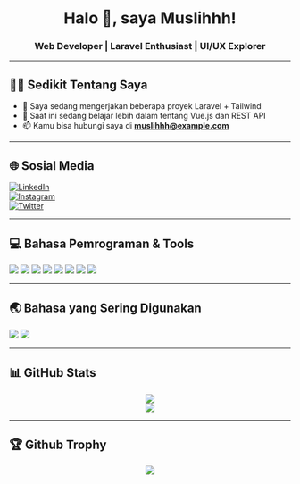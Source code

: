 <h1 align="center">Halo 👋, saya Muslihhh!</h1>
<h3 align="center">Web Developer | Laravel Enthusiast | UI/UX Explorer</h3>

---

## 🧑‍💻 Sedikit Tentang Saya
- 🔭 Saya sedang mengerjakan beberapa proyek Laravel + Tailwind
- 🌱 Saat ini sedang belajar lebih dalam tentang Vue.js dan REST API
- 📫 Kamu bisa hubungi saya di **muslihhh@example.com**

---

## 🌐 Sosial Media

[![LinkedIn](https://img.shields.io/badge/LinkedIn-0077B5?style=for-the-badge&logo=linkedin&logoColor=white)](https://linkedin.com/in/muslihhh)  
[![Instagram](https://img.shields.io/badge/Instagram-E4405F?style=for-the-badge&logo=instagram&logoColor=white)](https://instagram.com/muslihhh)  
[![Twitter](https://img.shields.io/badge/Twitter-1DA1F2?style=for-the-badge&logo=twitter&logoColor=white)](https://twitter.com/muslihhh)

---

## 💻 Bahasa Pemrograman & Tools

<p align="left">
  <img src="https://img.shields.io/badge/PHP-777BB4?style=for-the-badge&logo=php&logoColor=white" />
  <img src="https://img.shields.io/badge/Laravel-F55247?style=for-the-badge&logo=laravel&logoColor=white" />
  <img src="https://img.shields.io/badge/TailwindCSS-38B2AC?style=for-the-badge&logo=tailwind-css&logoColor=white" />
  <img src="https://img.shields.io/badge/JavaScript-F7DF1E?style=for-the-badge&logo=javascript&logoColor=black" />
  <img src="https://img.shields.io/badge/Vue.js-42b883?style=for-the-badge&logo=vue.js&logoColor=white" />
  <img src="https://img.shields.io/badge/MySQL-005C84?style=for-the-badge&logo=mysql&logoColor=white" />
  <img src="https://img.shields.io/badge/Git-F05032?style=for-the-badge&logo=git&logoColor=white" />
  <img src="https://img.shields.io/badge/VSCode-007ACC?style=for-the-badge&logo=visual-studio-code&logoColor=white" />
</p>

---

## 🌏 Bahasa yang Sering Digunakan

<p align="left">
  <img src="https://img.shields.io/badge/Indonesia-E70000?style=for-the-badge&logo=google-translate&logoColor=white" />
  <img src="https://img.shields.io/badge/English-007ACC?style=for-the-badge&logo=english&logoColor=white" />
</p>

---

## 📊 GitHub Stats

<p align="center">
  <img src="https://github-readme-stats.vercel.app/api?username=muslihhh&show_icons=true&theme=tokyonight" />
  <br />
  <img src="https://github-readme-streak-stats.herokuapp.com?user=muslihhh&theme=tokyonight" />
</p>

---

## 🏆 Github Trophy

<p align="center">
  <img src="https://github-profile-trophy.vercel.app/?username=muslihhh&theme=onestar&row=1" />
</p>
